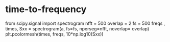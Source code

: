 # time-to-frequency
from scipy.signal import spectrogram
nfft = 500
overlap = 2
fs = 500
freqs , times, Sxx = spectrogram(a, fs=fs, nperseg=nfft, noverlap= overlap)
plt.pcolormesh(times, freqs, 10*np.log10(Sxx))
